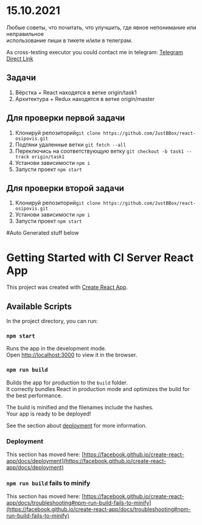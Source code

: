 # 15.10.2021
Любые советы, что почитать, что улучшить, где явное непонимание или неправильное<br>
использование пиши в тикете и/или в телеграм.

As cross-testing executor you could contact me in telegram: [Telegram Direct Link](https://t.me/EightBitBox) <br>

## Задачи
1. Вёрстка + React находятся в ветке origin/task1
2. Архитектура + Redux находятся в ветке origin/master

## Для проверки первой задачи
1. Клонируй репозиторий`git clone https://github.com/JustBBox/react-osipovis.git`
2. Подтяни удаленные ветки `git fetch --all`
3. Переключись на соответствующую ветку `git checkout -b task1 --track origin/task1`
4. Установи зависимости `npm i`
5. Запусти проект `npm start`


## Для проверки второй задачи
1. Клонируй репозиторий`git clone https://github.com/JustBBox/react-osipovis.git`
2. Установи зависимости `npm i`
3. Запусти проект `npm start`

#Auto Generated stuff below

# Getting Started with CI Server React App
This project was created with [Create React App](https://github.com/facebook/create-react-app).

## Available Scripts

In the project directory, you can run:

### `npm start`

Runs the app in the development mode.\
Open [http://localhost:3000](http://localhost:3000) to view it in the browser.

### `npm run build`

Builds the app for production to the `build` folder.\
It correctly bundles React in production mode and optimizes the build for the best performance.

The build is minified and the filenames include the hashes.\
Your app is ready to be deployed!

See the section about [deployment](https://facebook.github.io/create-react-app/docs/deployment) for more information.


### Deployment

This section has moved here: [https://facebook.github.io/create-react-app/docs/deployment](https://facebook.github.io/create-react-app/docs/deployment)

### `npm run build` fails to minify

This section has moved here: [https://facebook.github.io/create-react-app/docs/troubleshooting#npm-run-build-fails-to-minify](https://facebook.github.io/create-react-app/docs/troubleshooting#npm-run-build-fails-to-minify)
